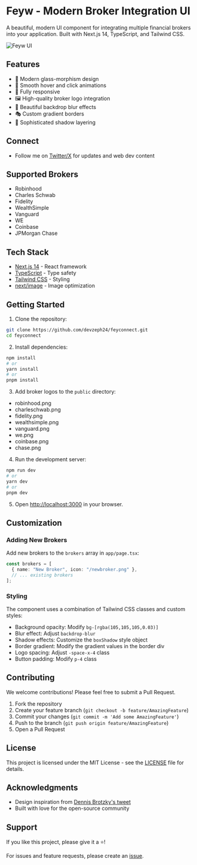 # Feyw - Modern Broker Integration UI

A beautiful, modern UI component for integrating multiple financial brokers into your application. Built with Next.js 14, TypeScript, and Tailwind CSS.

![Feyw UI](public/preview.png)

## Features

- 🎨 Modern glass-morphism design
- 🔄 Smooth hover and click animations
- 📱 Fully responsive
- 🖼️ High-quality broker logo integration
- 🌟 Beautiful backdrop blur effects
- 🎭 Custom gradient borders
- 💫 Sophisticated shadow layering

## Connect

- Follow me on [Twitter/X](https://x.com/zephyrlogs) for updates and web dev content

## Supported Brokers

- Robinhood
- Charles Schwab
- Fidelity
- WealthSimple
- Vanguard
- WE
- Coinbase
- JPMorgan Chase

## Tech Stack

- [Next.js 14](https://nextjs.org/) - React framework
- [TypeScript](https://www.typescriptlang.org/) - Type safety
- [Tailwind CSS](https://tailwindcss.com/) - Styling
- [next/image](https://nextjs.org/docs/api-reference/next/image) - Image optimization

## Getting Started

1. Clone the repository:
```bash
git clone https://github.com/devzeph24/feyconnect.git
cd feyconnect
```

2. Install dependencies:
```bash
npm install
# or
yarn install
# or
pnpm install
```

3. Add broker logos to the `public` directory:
- robinhood.png
- charleschwab.png
- fidelity.png
- wealthsimple.png
- vanguard.png
- we.png
- coinbase.png
- chase.png

4. Run the development server:
```bash
npm run dev
# or
yarn dev
# or
pnpm dev
```

5. Open [http://localhost:3000](http://localhost:3000) in your browser.

## Customization

### Adding New Brokers

Add new brokers to the `brokers` array in `app/page.tsx`:

```typescript
const brokers = [
  { name: "New Broker", icon: "/newbroker.png" },
  // ... existing brokers
];
```

### Styling

The component uses a combination of Tailwind CSS classes and custom styles:

- Background opacity: Modify `bg-[rgba(105,105,105,0.03)]`
- Blur effect: Adjust `backdrop-blur`
- Shadow effects: Customize the `boxShadow` style object
- Border gradient: Modify the gradient values in the border div
- Logo spacing: Adjust `-space-x-4` class
- Button padding: Modify `p-4` class

## Contributing

We welcome contributions! Please feel free to submit a Pull Request.

1. Fork the repository
2. Create your feature branch (`git checkout -b feature/AmazingFeature`)
3. Commit your changes (`git commit -m 'Add some AmazingFeature'`)
4. Push to the branch (`git push origin feature/AmazingFeature`)
5. Open a Pull Request

## License

This project is licensed under the MIT License - see the [LICENSE](LICENSE) file for details.

## Acknowledgments

- Design inspiration from [Dennis Brotzky's tweet](https://x.com/brotzky_/status/1892984381771337866)
- Built with love for the open-source community

## Support

If you like this project, please give it a ⭐️!

For issues and feature requests, please create an [issue](https://github.com/devzeph24/feyconnect/issues).
